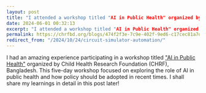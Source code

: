 ```yaml
---
layout: post
title: "I attended a workshop titled "AI in Public Health" organized by CHRF, Bangladesh"
date: 2024-06-01 00:32:13
excerpt: "I attended a workshop titled "AI in Public Health" organized by CHRF, Bangladesh"
permalink: https://chrfbd.org/blogs/474f2f3e-7c9e-402f-9ed6-c17cec81a7d9
redirect_from: "/2024/10/24/circuit-simulator-automation/"
---
```


I had an amazing experience participating in a workshop titled <a href="https://chrfbd.org/blogs/474f2f3e-7c9e-402f-9ed6-c17cec81a7d9">"AI in Public Health"</a> organized by Child Health Research Foundation (CHRF), Bangladesh. This five-day workshop focused on exploring the role of AI in public health and how policy should be adopted in recent times. I shall share my learnings in detail in this post later!
